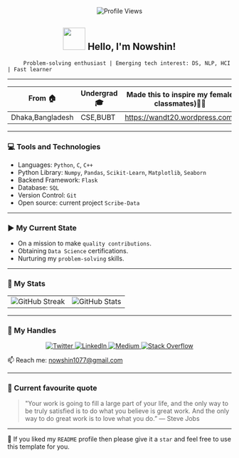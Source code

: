 
<p align="center">
  <img src="https://komarev.com/ghpvc/?username=Nowshin1077&color=blue" alt="Profile Views">
</p>
<h2 align="center"><img src="https://media.giphy.com/media/mGcNjsfWAjY5AEZNw6/giphy.gif" width="50" /> Hello, I'm Nowshin! </h2> 


         Problem-solving enthusiast | Emerging tech interest: DS, NLP, HCI | Fast learner  

--------------------------------------------------------------------------------------------------------------------------------------------

| From 🏠 | Undergrad 🎓| Made this to inspire my female classmates)👩‍💻| Some clicks 📸 | 
| ------------- | ------------- | ------------- | ------------- | 
|Dhaka,Bangladesh | CSE,BUBT | https://wandt20.wordpress.com/ |  https://www.flickr.com/people/nowshin1077/ | 

-------------------------------------------------------------------------------------------------------------------------------------------

### 💻 Tools and Technologies

- Languages: `Python`, `C`, `C++`
- Python Library: `Numpy`, `Pandas`, `Scikit-Learn`, `Matplotlib`, `Seaborn`
- Backend Framework: `Flask`
- Database: `SQL`
- Version Control: `Git`
- Open source: current project `Scribe-Data`
  
-----------------------------------------------------------------------------------------------------------------------------------------------------

### ▶️ My Current State 

  - On a mission to make `quality contributions`. 
  - Obtaining `Data Science` certifications.
  - Nurturing my `problem-solving` skills.

-------------------------------------------------------------------------------------------------------------------------------------------------------

### 🚀 My Stats

<!-- Option 1: Using HTML table (Most reliable) -->
<table>
  <tr>
    <td>
      <img src="https://github-readme-streak-stats.herokuapp.com/?user=Nowshin1077&theme=tokyonight" alt="GitHub Streak"/>
    </td>
    <td>
      <img src="https://github-readme-stats.vercel.app/api?username=Nowshin1077&theme=tokyonight&show_icons=true&count_private=true&include_all_commits=true" alt="GitHub Stats"/>
    </td>
  </tr>
</table>

-------------------------------------------------------------------------------------------------------------------------------------------

### 📱 My Handles

<p align="center">
  <a href="https://twitter.com/nowshin1077" target="_blank">
    <img src="https://img.shields.io/badge/twitter-%2300acee.svg?style=for-the-badge&logo=twitter&logoColor=white&color=ff69b4" alt="Twitter" />
  </a>
  <a href="https://www.linkedin.com/in/nowshin1077/" target="_blank">
    <img src="https://img.shields.io/badge/linkedin-%231E77B5.svg?style=for-the-badge&logo=linkedin&logoColor=white&color=9c6bff" alt="LinkedIn" />
  </a>
  <a href="https://medium.com/@nowshin1077" target="_blank">
    <img src="https://img.shields.io/badge/medium-%23292929.svg?style=for-the-badge&logo=medium&logoColor=white&color=ff85e5" alt="Medium" />
  </a>
  <a href="https://stackoverflow.com/users/13979799/nowshin1077" target="_blank">
    <img src="https://img.shields.io/badge/stackoverflow-%23F48024.svg?style=for-the-badge&logo=stackoverflow&logoColor=white&color=ff9dcd" alt="Stack Overflow" />
  </a>
</p>

📫 Reach me: nowshin1077@gmail.com

-------------------------------------------------------------------------------------------------------------------------------------------

### 💬 Current favourite quote

> "Your work is going to fill a large part of your life, and the only way to be truly satisfied is to do what you believe is great work. 
      And the only way to do great work is to love what you do.”   ― Steve Jobs

-------------------------------------------------------------------------------------------------------------------------------------------

👋 If you liked my `README` profile then please give it a `star` and feel free to use this template for you.

